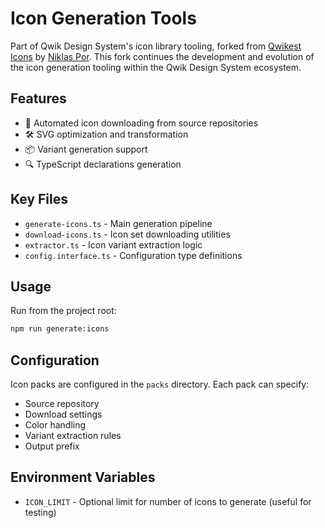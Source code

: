 # Icon Generation Tools

Part of Qwik Design System's icon library tooling, forked from [Qwikest Icons](https://github.com/qwikest/icons) by [Niklas Por](https://github.com/NiklasPor). This fork continues the development and evolution of the icon generation tooling within the Qwik Design System ecosystem.

## Features

- 🔄 Automated icon downloading from source repositories
- 🛠️ SVG optimization and transformation
- 📦 Variant generation support
- 🔍 TypeScript declarations generation

## Key Files

- `generate-icons.ts` - Main generation pipeline
- `download-icons.ts` - Icon set downloading utilities
- `extractor.ts` - Icon variant extraction logic
- `config.interface.ts` - Configuration type definitions

## Usage

Run from the project root:

```bash
npm run generate:icons
```

## Configuration

Icon packs are configured in the `packs` directory. Each pack can specify:

- Source repository
- Download settings
- Color handling
- Variant extraction rules
- Output prefix

## Environment Variables

- `ICON_LIMIT` - Optional limit for number of icons to generate (useful for testing)
